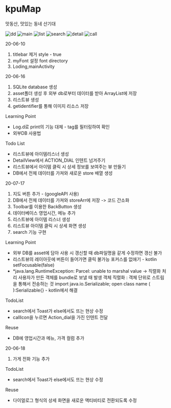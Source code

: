 # kpuMap
맛동산, 맛있는 동네 산기대


![dd](https://user-images.githubusercontent.com/64695947/84397965-4ab9e980-ac3a-11ea-9e33-79368da06c09.png)
![main](https://user-images.githubusercontent.com/64695947/84969572-f213b080-b153-11ea-8b95-8195bfeafe91.png)
![list](https://user-images.githubusercontent.com/64695947/84969579-f4760a80-b153-11ea-8438-ae69a621fc89.png)
![search](https://user-images.githubusercontent.com/64695947/84969581-f63fce00-b153-11ea-9a52-d7a5b66cb366.png)
![detail](https://user-images.githubusercontent.com/64695947/84969586-f770fb00-b153-11ea-87a3-49fb24b6de95.png)
![call](https://user-images.githubusercontent.com/64695947/84969589-f93abe80-b153-11ea-9aa0-d8fa9c4f8411.png)

20-06-10
1. titlebar 제거
    style - <item name ="windowNoTitle">true</item>
2. myFont 설정 
    font directory
3. Loding,mainActivity

20-06-16
1. SQLite database 생성
2. asset폴더 생성 후 외부 db로부터 데이터를 받아 ArrayList에 저장
3. 리스트뷰 생성
4. getidentifier를 통해 이미지 리소스 저장

Learning Point
- Log.d로 print의 기능 대체 - tag를 필터링하여 확인
- 외부DB 사용법

Todo List
- 리스트뷰에 아이템리스너 생성
- DetailView에서 ACTION_DIAL 인텐트 넘겨주기
- 리스트뷰에서 아이템 클릭 시 상세 정보를 보여주는 뷰 만들기
- DB에서 전체 데이터를 가져와 새로운 store 배열 생성

20-07-17
1. 지도 버튼 추가 - (googleAPI 사용)
2. DB에서 전체 데이터를 가져와 storeArr에 저장    -> 코드 간소화
3. Toolbar를 이용한 BackButton 생성
4. 데이터베이스 영업시간, 메뉴 추가
5. 리스트뷰에 아이템 리스너 생성
6. 리스트뷰 아이템 클릭 시 상세 화면 생성
7. search 기능 구현

Learning Point
- 외부 DB를 asset에 담아 사용 시 갱신할 때 db파일명을 같게 수정하면 갱신 불가
- 리스트뷰의 레이아웃에 버튼이 들어가면 클릭 불가능 
  포커스를 없애기 - kotlin setFocusable(false)
-  *java.lang.RuntimeException: Parcel: unable to marshal value  -> 직렬화 처리 
    사용자가 만든 객체를 bundle로 보낼 때 발생
    객체 직렬화 : 객체 단위로 스트림을 통해서 전송하는 것
    import java.io.Serializable;
    open class name (
    ):Serializable{}	- kotlin에서 해결
    
TodoList
- search에서 Toast가 else에서도 뜨는 현상 수정
- callIcon을 누르면 Action_dial을 가진 인텐트 전달

Reuse
- DB에 영업시간과 메뉴, 가격 컬럼 추가

20-06-18
1. 가게 전화 기능 추가

TodoList
- search에서 Toast가 else에서도 뜨는 현상 수정

Reuse
- 다이얼로그 형식의 상세 화면을 새로운 액티비티로 전환되도록 수정
